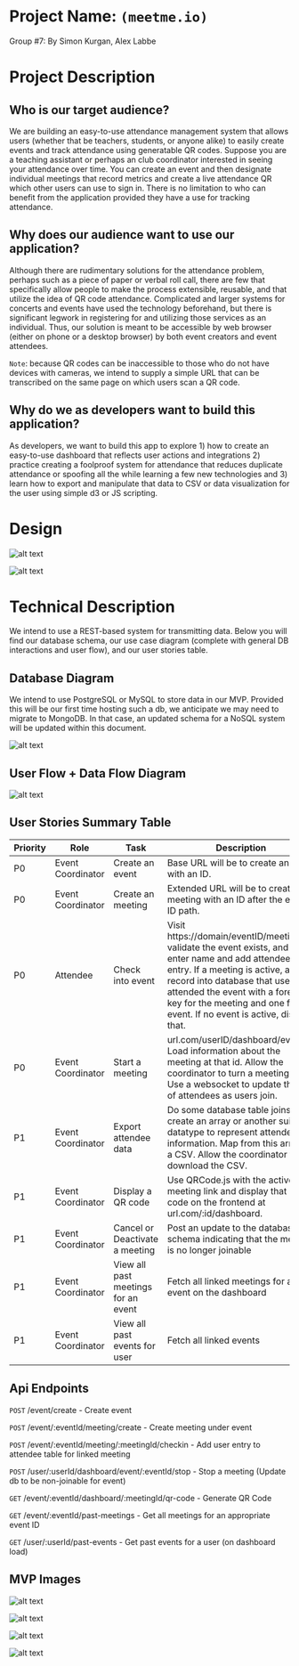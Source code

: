 # Project Name: `(meetme.io)`

Group #7: 
By Simon Kurgan, Alex Labbe

# Project Description

## Who is our target audience?

We are building an easy-to-use attendance management system that allows users (whether that be teachers, students, or anyone alike) to easily create events and track attendance using generatable QR codes. Suppose you are a teaching assistant or perhaps an club coordinator interested in seeing your attendance over time. You can create an event and then designate individual meetings that record metrics and create a live attendance QR which other users can use to sign in. There is no limitation to who can benefit from the application provided they have a use for tracking attendance.

## Why does our audience want to use our application?

Although there are rudimentary solutions for the attendance problem, perhaps such as a piece of paper or verbal roll call, there are few that specifically allow people to make the process extensible, reusable, and that utilize the idea of QR code attendance. Complicated and larger systems for concerts and events have used the technology beforehand, but there is significant legwork in registering for and utilizing those services as an individual. Thus, our solution is meant to be accessible by web browser (either on phone or a desktop browser) by both event creators and event attendees. 

`Note`: because QR codes can be inaccessible to those who do not have devices with cameras, we intend to supply a simple URL that can be transcribed on the same page on which users scan a QR code.

## Why do we as developers want to build this application?

As developers, we want to build this app to explore 1) how to create an easy-to-use dashboard that reflects user actions and integrations 2) practice creating a foolproof system for attendance that reduces duplicate attendance or spoofing all the while learning a few new technologies and 3) learn how to export and manipulate that data to CSV or data visualization for the user using simple d3 or JS scripting.

# Design

![alt text](./descriptionimages/landingpage.png)

![alt text](./descriptionimages/meetingpage.png)

# Technical Description

We intend to use a REST-based system for transmitting data. Below you will find our database schema, our use case diagram (complete with general DB interactions and user flow), and our user stories table.

## Database Diagram

We intend to use PostgreSQL or MySQL to store data in our MVP. Provided this will be our first time hosting such a db, we anticipate we may need to migrate to MongoDB. In that case, an updated schema for a NoSQL system will be updated within this document.

![alt text](./descriptionimages/database.png)

## User Flow + Data Flow Diagram

![alt text](./descriptionimages/userflow.png)

## User Stories Summary Table

| Priority | Role              | Task                    | Description                                                                                                     |
|----------|-------------------|-------------------------|-----------------------------------------------------------------------------------------------------------------|
| P0       | Event Coordinator | Create an event         | Base URL will be to create an event with an ID.                                                                 |
| P0       | Event Coordinator | Create an meeting         | Extended URL will be to create an meeting with an ID after the event ID path.                                                                 |
| P0       | Attendee          | Check into event        | Visit https://domain/eventID/meetingID, validate the event exists, and then enter name and add attendee entry. If a meeting is active, add record into database that user attended the event with a foreign key for the meeting and one for the event. If no event is active, display that. |
| P0       | Event Coordinator | Start a meeting         | url.com/userID/dashboard/eventID. Load information about the meeting at that id. Allow the coordinator to turn a meeting on. Use a websocket to update the list of attendees as users join. |
| P1       | Event Coordinator | Export attendee data    | Do some database table joins to create an array or another suitable datatype to represent attendee information. Map from this array to a CSV. Allow the coordinator to download the CSV. |
| P1       | Event Coordinator | Display a QR code       | Use QRCode.js with the active meeting link and display that QR code on the frontend at url.com/:id/dashboard.   |
| P1         | Event Coordinator | Cancel or Deactivate a meeting | Post an update to the database schema indicating that the meeting is no longer joinable| 
| P1 | Event Coordinator | View all past meetings for an event | Fetch all linked meetings for an event on the dashboard |
| P1 | Event Coordinator | View all past events for user | Fetch all linked events |

## Api Endpoints

`POST` /event/create - Create event

`POST` /event/:eventId/meeting/create - Create meeting under event

`POST` /event/:eventId/meeting/:meetingId/checkin - Add user entry to attendee table for linked meeting

`POST` /user/:userId/dashboard/event/:eventId/stop - Stop a meeting (Update db to be non-joinable for event)

`GET` /event/:eventId/dashboard/:meetingId/qr-code - Generate QR Code

`GET` /event/:eventId/past-meetings - Get all meetings for an appropriate event ID

`GET` /user/:userId/past-events - Get past events for a user (on dashboard load)

## MVP Images

![alt text](/server/descriptionimages/IMG_4983.png)

![alt text](/server/descriptionimages/image.png)

![alt text](/server/descriptionimages/image-1.png)

![alt text](/server/descriptionimages/image-2.png)